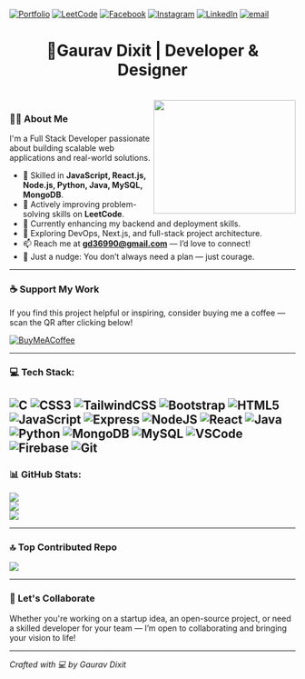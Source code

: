 [![Portfolio](https://img.shields.io/badge/Portfolio-Visit%20Now-%2300C897.svg?style=for-the-badge)](https://gaurav-dixit35.github.io/Portfolio/)
 [![LeetCode](https://img.shields.io/badge/LeetCode-%23FFA116.svg?logo=LeetCode&logoColor=white)](https://leetcode.com/u/Gaurav_Dixit_28/) [![Facebook](https://img.shields.io/badge/Facebook-%231877F2.svg?logo=Facebook&logoColor=white)](https://www.facebook.com/profile.php?id=100070377608503) [![Instagram](https://img.shields.io/badge/Instagram-%23E4405F.svg?logo=Instagram&logoColor=white)](https://www.instagram.com/g_dixit_28/) [![LinkedIn](https://img.shields.io/badge/LinkedIn-%230077B5.svg?logo=linkedin&logoColor=white)](https://www.linkedin.com/in/gaurav-dixit-3b0164229/) [![email](https://img.shields.io/badge/Email-D14836?logo=gmail&logoColor=white)](mailto:gd36990@gmail.com)
<br>

<h1 align="center">👋Gaurav Dixit | Developer & Designer</h1>
<br>
<img align="right" height="200" width="250" src="https://i.postimg.cc/h4mnRW2y/download.gif" />

### 👨‍💻 About Me


I'm a Full Stack Developer passionate about building scalable web applications and real-world solutions.
- 💼 Skilled in **JavaScript, React.js, Node.js, Python, Java, MySQL, MongoDB**.
- 🧠 Actively improving problem-solving skills on **LeetCode**.
- 🔭 Currently enhancing my backend and deployment skills.
- 🌱 Exploring DevOps, Next.js, and full-stack project architecture.
- 📫 Reach me at **gd36990@gmail.com** — I’d love to connect!
- 🌟 Just a nudge: You don’t always need a plan — just courage.

---
### ☕ Support My Work  
If you find this project helpful or inspiring, consider buying me a coffee — scan the QR after clicking below!

[![BuyMeACoffee](https://img.shields.io/badge/Buy%20Me%20a%20Coffee-ffdd00?style=for-the-badge&logo=buy-me-a-coffee&logoColor=black)](https://i.postimg.cc/wBPmkSM5/my-qr.jpg)


---
### 💻 Tech Stack:
![C](https://img.shields.io/badge/c-%2300599C.svg?style=for-the-badge&logo=c&logoColor=white) ![CSS3](https://img.shields.io/badge/css3-%231572B6.svg?style=for-the-badge&logo=css3&logoColor=white) ![TailwindCSS](https://img.shields.io/badge/tailwindcss-%2338B2AC.svg?style=for-the-badge&logo=tailwind-css&logoColor=white) ![Bootstrap](https://img.shields.io/badge/bootstrap-%238511FA.svg?style=for-the-badge&logo=bootstrap&logoColor=white) ![HTML5](https://img.shields.io/badge/html5-%23E34F26.svg?style=for-the-badge&logo=html5&logoColor=white) ![JavaScript](https://img.shields.io/badge/javascript-%23323330.svg?style=for-the-badge&logo=javascript&logoColor=%23F7DF1E) ![Express](https://img.shields.io/badge/Express.js-%23000000.svg?style=for-the-badge&logo=express&logoColor=white)  ![NodeJS](https://img.shields.io/badge/node.js-6DA55F?style=for-the-badge&logo=node.js&logoColor=white) ![React](https://img.shields.io/badge/react-%2320232a.svg?style=for-the-badge&logo=react&logoColor=%2361DAFB) ![Java](https://img.shields.io/badge/Java-%23ED8B00.svg?style=for-the-badge&logo=openjdk&logoColor=white) ![Python](https://img.shields.io/badge/python-%233776AB.svg?style=for-the-badge&logo=python&logoColor=white) ![MongoDB](https://img.shields.io/badge/MongoDB-%234ea94b.svg?style=for-the-badge&logo=mongodb&logoColor=white)  ![MySQL](https://img.shields.io/badge/mysql-4479A1.svg?style=for-the-badge&logo=mysql&logoColor=white) ![VSCode](https://img.shields.io/badge/VSCode-%23007ACC.svg?style=for-the-badge&logo=visualstudiocode&logoColor=white) ![Firebase](https://img.shields.io/badge/Firebase-%23039BE5.svg?style=for-the-badge&logo=firebase&logoColor=white) ![Git](https://img.shields.io/badge/Git-%23F05033.svg?style=for-the-badge&logo=git&logoColor=white)
---

### 📊 GitHub Stats:
![](https://github-readme-stats.vercel.app/api?username=gaurav-dixit35&theme=dark&hide_border=false&include_all_commits=true&count_private=true)<br/>
![](https://nirzak-streak-stats.vercel.app/?user=gaurav-dixit35&theme=dark&hide_border=false)<br/>
![](https://github-readme-stats.vercel.app/api/top-langs/?username=gaurav-dixit35&theme=dark&hide_border=false&include_all_commits=true&count_private=true&layout=compact)

---
### 🔝 Top Contributed Repo
![](https://github-contributor-stats.vercel.app/api?username=gaurav-dixit35&limit=5&theme=dark&combine_all_yearly_contributions=true)

---
### 🚀 Let's Collaborate

Whether you're working on a startup idea, an open-source project, or need a skilled developer for your team — I’m open to collaborating and bringing your vision to life!

---

*Crafted with 💻 by Gaurav Dixit*
